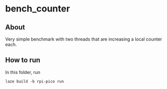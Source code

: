 # bench_counter

## About

Very simple benchmark with two threads that are increasing a local counter each.

## How to run

In this folder, run

    laze build -b rpi-pico run
